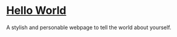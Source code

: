 # [Hello World](http://aoifemclaughlin.github.io)
A stylish and personable webpage to tell the world about yourself.
